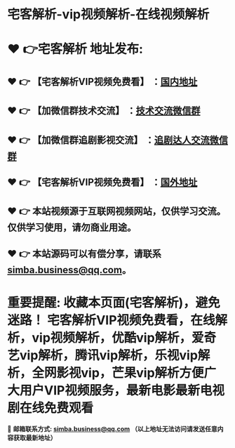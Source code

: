 # 宅客解析-vip视频解析-在线视频解析
:heart: :point_right:宅客解析 地址发布:
==
:heart: :point_right: 【宅客解析VIP视频免费看】 ：[国内地址](https://github.com/Yangbinj/vipvideo)
------
:heart: :point_right: 【加微信群技术交流】 ：[技术交流微信群](https://docs.qq.com/doc/DRndwdE1ubFhyWkRr)
------
:heart: :point_right: 【加微信群追剧影视交流】 ：[追剧达人交流微信群](https://docs.qq.com/doc/DRndwdE1ubFhyWkRr)
------
:heart: :point_right: 【宅客解析VIP视频免费看】 ：[国外地址](https://github.com/Yangbinj/vipvideo)
------
:heart: :point_right: 本站视频源于互联网视频网站，仅供学习交流。仅供学习使用，请勿商业用途。
------
:heart: :point_right: 本站源码可以有偿分享，请联系<simba.business@qq.com>。
------
重要提醒: 收藏本页面(宅客解析)，避免迷路！
宅客解析VIP视频免费看，在线解析，vip视频解析，优酷vip解析，爱奇艺vip解析，腾讯vip解析，乐视vip解析，全网影视vip，芒果vip解析方便广大用户VIP视频服务，最新电影最新电视剧在线免费观看
==

:e-mail: __邮箱联系方式: <simba.business@qq.com> （以上地址无法访问请发送任意内容获取最新地址）__